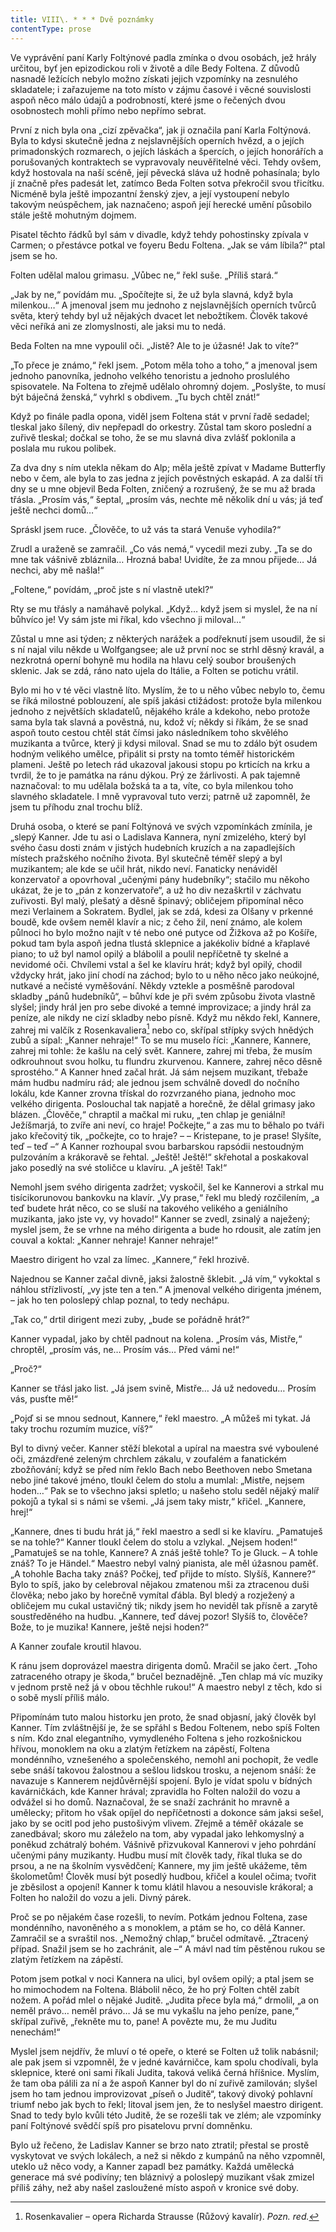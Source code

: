 ```yaml
---
title: VIII\. * * * Dvě poznámky
contentType: prose
---
```


<section>

Ve vyprávění paní Karly Foltýnové padla zmínka o dvou osobách, jež hrály určitou, byť jen epizodickou roli v životě a díle Bedy Foltena. Z důvodů nasnadě ležících nebylo možno získati jejich vzpomínky na zesnulého skladatele; i zařazujeme na toto místo v zájmu časové i věcné souvislosti aspoň něco málo údajů a podrobností, které jsme o řečených dvou osobnostech mohli přímo nebo nepřímo sebrat.

První z nich byla ona „cizí zpěvačka“, jak ji označila paní Karla Foltýnová. Byla to kdysi skutečně jedna z nejslavnějších operních hvězd, a o jejích primadonských rozmarech, o jejích láskách a špercích, o jejích honorářích a porušovaných kontraktech se vypravovaly neuvěřitelné věci. Tehdy ovšem, když hostovala na naší scéně, její pěvecká sláva už hodně pohasínala; bylo jí značně přes padesát let, zatímco Beda Folten sotva překročil svou třicítku. Nicméně byla ještě impozantní ženský zjev, a její vystoupení nebylo takovým neúspěchem, jak naznačeno; aspoň její herecké umění působilo stále ještě mohutným dojmem.

Pisatel těchto řádků byl sám v divadle, když tehdy pohostinsky zpívala v Carmen; o přestávce potkal ve foyeru Bedu Foltena. „Jak se vám líbila?“ ptal jsem se ho.

Folten udělal malou grimasu. „Vůbec ne,“ řekl suše. „Příliš stará.“

„Jak by ne,“ povídám mu. „Spočítejte si, že už byla slavná, když byla milenkou…“ A jmenoval jsem mu jednoho z nejslavnějších operních tvůrců světa, který tehdy byl už nějakých dvacet let nebožtíkem. Člověk takové věci neříká ani ze zlomyslnosti, ale jaksi mu to nedá.

Beda Folten na mne vypoulil oči. „Jistě? Ale to je úžasné! Jak to víte?“

„To přece je známo,“ řekl jsem. „Potom měla toho a toho,“ a jmenoval jsem jednoho panovníka, jednoho velkého tenoristu a jednoho proslulého spisovatele. Na Foltena to zřejmě udělalo ohromný dojem. „Poslyšte, to musí být báječná ženská,“ vyhrkl s obdivem. „Tu bych chtěl znát!“

Když po finále padla opona, viděl jsem Foltena stát v první řadě sedadel; tleskal jako šílený, div nepřepadl do orkestry. Zůstal tam skoro poslední a zuřivě tleskal; dočkal se toho, že se mu slavná diva zvlášť poklonila a poslala mu rukou polibek.

Za dva dny s ním utekla někam do Alp; měla ještě zpívat v Madame Butterfly nebo v čem, ale byla to zas jedna z jejích pověstných eskapád. A za další tři dny se u mne objevil Beda Folten, zničený a rozrušený, že se mu až brada třásla. „Prosím vás,“ šeptal, „prosím vás, nechte mě několik dní u vás; já teď ještě nechci domů…“

Spráskl jsem ruce. „Člověče, to už vás ta stará Venuše vyhodila?“

Zrudl a uraženě se zamračil. „Co vás nemá,“ vycedil mezi zuby. „Ta se do mne tak vášnivě zbláznila… Hrozná baba! Uvidíte, že za mnou přijede… Já nechci, aby mě našla!“

„Foltene,“ povídám, „proč jste s ní vlastně utekl?“

Rty se mu třásly a namáhavě polykal. „Když… když jsem si myslel, že na ní bůhvíco je! Vy sám jste mi říkal, kdo všechno ji miloval…“

Zůstal u mne asi týden; z některých narážek a podřeknutí jsem usoudil, že si s ní najal vilu někde u Wolfgangsee; ale už první noc se strhl děsný kravál, a nezkrotná operní bohyně mu hodila na hlavu celý soubor broušených sklenic. Jak se zdá, ráno nato ujela do Itálie, a Folten se potichu vrátil.

Bylo mi ho v té věci vlastně líto. Myslím, že to u něho vůbec nebylo to, čemu se říká milostné poblouzení, ale spíš jakási ctižádost: protože byla milenkou jednoho z největších skladatelů, nějakého krále a kdekoho, nebo protože sama byla tak slavná a pověstná, nu, kdož ví; někdy si říkám, že se snad aspoň touto cestou chtěl stát čímsi jako následníkem toho skvělého muzikanta a tvůrce, který ji kdysi miloval. Snad se mu to zdálo být osudem hodným velikého umělce, připálit si prsty na tomto téměř historickém plameni. Ještě po letech rád ukazoval jakousi stopu po krticích na krku a tvrdil, že to je památka na ránu dýkou. Prý ze žárlivosti. A pak tajemně naznačoval: to mu udělala božská ta a ta, víte, co byla milenkou toho slavného skladatele. I mně vypravoval tuto verzi; patrně už zapomněl, že jsem tu příhodu znal trochu blíž.

Druhá osoba, o které se paní Foltýnová ve svých vzpomínkách zmínila, je „slepý Kanner. Jde tu asi o Ladislava Kannera, nyní zmizelého, který byl svého času dosti znám v jistých hudebních kruzích a na zapadlejších místech pražského nočního života. Byl skutečně téměř slepý a byl muzikantem; ale kde se učil hrát, nikdo neví. Fanaticky nenáviděl konzervatoř a opovrhoval „učenými pány hudebníky“; stačilo mu někoho ukázat, že je to „pán z konzervatoře“, a už ho div nezaškrtil v záchvatu zuřivosti. Byl malý, plešatý a děsně špinavý; obličejem připomínal něco mezi Verlainem a Sokratem. Bydlel, jak se zdá, kdesi za Olšany v prkenné boudě, kde ovšem neměl klavír a nic; z čeho žil, není známo, ale kolem půlnoci ho bylo možno najít v té nebo oné putyce od Žižkova až po Košíře, pokud tam byla aspoň jedna tlustá sklepnice a jakékoliv bídné a křaplavé piano; to už byl namol opilý a blábolil a poulil nepříčetně ty skelné a nevidomé oči. Chvílemi vstal a šel ke klavíru hrát; když byl opilý, chodil vždycky hrát, jako jiní chodí na záchod; bylo to u něho něco jako neúkojné, nutkavé a nečisté vyměšování. Někdy vztekle a posměšně parodoval skladby „pánů hudebníků“, – bůhví kde je při svém způsobu života vlastně slyšel; jindy hrál jen pro sebe divoké a temné improvizace; a jindy hrál za peníze, ale nikdy ne cizí skladby nebo písně. Když mu někdo řekl, Kannere, zahrej mi valčík z Rosenkavaliera[^22] nebo co, skřípal střípky svých hnědých zubů a sípal: „Kanner nehraje!“ To se mu muselo říci: „Kannere, Kannere, zahrej mi tohle: že kašlu na celý svět. Kannere, zahrej mi třeba, že musím odkrouhnout svou holku, tu flundru zkurvenou. Kannere, zahrej něco děsně sprostého.“ A Kanner hned začal hrát. Já sám nejsem muzikant, třebaže mám hudbu nadmíru rád; ale jednou jsem schválně dovedl do nočního lokálu, kde Kanner zrovna třískal do rozvrzaného piana, jednoho moc velkého dirigenta. Poslouchal tak napjatě a horečně, že dělal grimasy jako blázen. „Člověče,“ chraptil a mačkal mi ruku, „ten chlap je geniální! Ježíšmarjá, to zvíře ani neví, co hraje! Počkejte,“ a zas mu to běhalo po tváři jako křečovitý tik, „počkejte, co to hraje? – – Kristepane, to je prase! Slyšíte, teď – teď –“ A Kanner rozhoupal svou barbarskou rapsódii nestoudným pulzováním a krákoravě se řehtal. „Ještě! Ještě!“ skřehotal a poskakoval jako posedlý na své stoličce u klavíru. „A ještě! Tak!“

Nemohl jsem svého dirigenta zadržet; vyskočil, šel ke Kannerovi a strkal mu tisícikorunovou bankovku na klavír. „Vy prase,“ řekl mu bledý rozčilením, „a teď budete hrát něco, co se sluší na takového velikého a geniálního muzikanta, jako jste vy, vy hovado!“ Kanner se zvedl, zsinalý a naježený; myslel jsem, že se vrhne na mého dirigenta a bude ho rdousit, ale zatím jen couval a koktal: „Kanner nehraje! Kanner nehraje!“

Maestro dirigent ho vzal za límec. „Kannere,“ řekl hrozivě.

Najednou se Kanner začal divně, jaksi žalostně šklebit. „Já vím,“ vykoktal s náhlou střízlivostí, „vy jste ten a ten.“ A jmenoval velkého dirigenta jménem, – jak ho ten poloslepý chlap poznal, to tedy nechápu.

„Tak co,“ drtil dirigent mezi zuby, „bude se pořádně hrát?“

Kanner vypadal, jako by chtěl padnout na kolena. „Prosím vás, Mistře,“ chroptěl, „prosím vás, ne… Prosím vás… Před vámi ne!“

„Proč?“

Kanner se třásl jako list. „Já jsem svině, Mistře… Já už nedovedu… Prosím vás, pusťte mě!“

„Pojď si se mnou sednout, Kannere,“ řekl maestro. „A můžeš mi tykat. Já taky trochu rozumím muzice, víš?“

Byl to divný večer. Kanner stěží blekotal a upíral na maestra své vyboulené oči, zmázdřené zeleným chrchlem zákalu, v zoufalém a fanatickém zbožňování; když se před ním řeklo Bach nebo Beethoven nebo Smetana nebo jiné takové jméno, tloukl čelem do stolu a mumlal: „Mistře, nejsem hoden…“ Pak se to všechno jaksi spletlo; u našeho stolu seděl nějaký malíř pokojů a tykal si s námi se všemi. „Já jsem taky mistr,“ křičel. „Kannere, hrej!“

„Kannere, dnes ti budu hrát já,“ řekl maestro a sedl si ke klavíru. „Pamatuješ se na tohle?“ Kanner tloukl čelem do stolu a vzlykal. „Nejsem hoden!“ „Pamatuješ se na tohle, Kannere? A znáš ještě tohle? To je Gluck. – A tohle znáš? To je Händel.“ Maestro nebyl valný pianista, ale měl úžasnou paměť. „A tohohle Bacha taky znáš? Počkej, teď přijde to místo. Slyšíš, Kannere?“ Bylo to spíš, jako by celebroval nějakou zmatenou mši za ztracenou duši člověka; nebo jako by horečně vymítal ďábla. Byl bledý a rozježený a obličejem mu cukal ustavičný tik; nikdy jsem ho neviděl tak přísně a zarytě soustředěného na hudbu. „Kannere, teď dávej pozor! Slyšíš to, člověče? Bože, to je muzika! Kannere, ještě nejsi hoden?“

A Kanner zoufale kroutil hlavou.

K ránu jsem doprovázel maestra dirigenta domů. Mračil se jako čert. „Toho zatraceného otrapy je škoda,“ bručel beznadějně. „Ten chlap má víc muziky v jednom prstě než já v obou těchhle rukou!“ A maestro nebyl z těch, kdo si o sobě myslí příliš málo.

Připomínám tuto malou historku jen proto, že snad objasní, jaký člověk byl Kanner. Tím zvláštnější je, že se spřáhl s Bedou Foltenem, nebo spíš Folten s ním. Kdo znal elegantního, vymydleného Foltena s jeho rozkošnickou hřívou, monoklem na oku a zlatým řetízkem na zápěstí, Foltena mondénního, vznešeného a společenského, nemohl ani pochopit, že vedle sebe snáší takovou žalostnou a sešlou lidskou trosku, a nejenom snáší: že navazuje s Kannerem nejdůvěrnější spojení. Bylo je vídat spolu v bídných kavárničkách, kde Kanner hrával; zpravidla ho Folten naložil do vozu a odvážel si ho domů. Naznačoval, že se snaží zachránit ho mravně a umělecky; přitom ho však opíjel do nepříčetnosti a dokonce sám jaksi sešel, jako by se ocitl pod jeho pustošivým vlivem. Zřejmě a téměř okázale se zanedbával; skoro mu záleželo na tom, aby vypadal jako lehkomyslný a poněkud zchátralý bohém. Vášnivě přizvukoval Kannerovi v jeho pohrdání učenými pány muzikanty. Hudbu musí mít člověk tady, říkal tluka se do prsou, a ne na školním vysvědčení; Kannere, my jim ještě ukážeme, těm školometům! Člověk musí být posedlý hudbou, křičel a koulel očima; tvořit je zběsilost a opojení! Kanner k tomu klátil hlavou a nesouvisle krákoral; a Folten ho naložil do vozu a jeli. Divný párek.

Proč se po nějakém čase rozešli, to nevím. Potkám jednou Foltena, zase mondénního, navoněného a s monoklem, a ptám se ho, co dělá Kanner. Zamračil se a svraštil nos. „Nemožný chlap,“ bručel odmítavě. „Ztracený případ. Snažil jsem se ho zachránit, ale –“ A mávl nad tím pěstěnou rukou se zlatým řetízkem na zápěstí.

Potom jsem potkal v noci Kannera na ulici, byl ovšem opilý; a ptal jsem se ho mimochodem na Foltena. Blábolil něco, že ho prý Folten chtěl zabít nožem. A pořád mlel o nějaké Juditě. „Judita přece byla má,“ drmolil, „a on neměl právo… neměl právo… Já se mu vykašlu na jeho peníze, pane,“ skřípal zuřivě, „řekněte mu to, pane! A povězte mu, že mu Juditu nenechám!“

Myslel jsem nejdřív, že mluví o té opeře, o které se Folten už tolik nabásnil; ale pak jsem si vzpomněl, že v jedné kavárničce, kam spolu chodívali, byla sklepnice, které oni sami říkali Judita, taková veliká černá hříšnice. Myslím, že tam oba pálili za ní a že aspoň Kanner byl do ní zuřivě zamilován; slyšel jsem ho tam jednou improvizovat „píseň o Juditě“, takový divoký pohlavní triumf nebo jak bych to řekl; litoval jsem jen, že to neslyšel maestro dirigent. Snad to tedy bylo kvůli této Juditě, že se rozešli tak ve zlém; ale vzpomínky paní Foltýnové svědčí spíš pro pisatelovu první domněnku.

Bylo už řečeno, že Ladislav Kanner se brzo nato ztratil; přestal se prostě vyskytovat ve svých lokálech, a než si někdo z kumpánů na něho vzpomněl, uteklo už něco vody, a Kanner zapadl bez památky. Každá umělecká generace má své podivíny; ten bláznivý a poloslepý muzikant však zmizel příliš záhy, než aby našel zasloužené místo aspoň v kronice své doby.

</section>

[^1]: Salup (franc.) – velký šátek. _Pozn. red._

[^2]: Boióťané, Fajákové – podle Homérovy _Odyssey_ obyvatelé bájných krajin, jimiž Řekové pohrdali. _Pozn. red._

[^3]: Šalabastr (maď.) – tahák. _Pozn. red._

[^4]: Misera plebs (lat.) – chudina, nevzdělaný lid. _Pozn. red._

[^5]: Myrmidoni – bájný starořecký kmen, který odvozoval svůj původ od mravenců, přeneseně je Myrmidon člověk, který slepě vykonává příkazy. _Pozn. red._

[^6]: Ad audiendum verbum (lat.) – k výslechu. _Pozn. red._

[^7]: Jan Malát, čes. hudební skladatel a pedagog (1843–1915), mj. autor metodiky hry na klavír a housle. _Pozn. red._

[^8]: Sufizantní (fr.) – samolibý, ješitný. _Pozn. red._

[^9]: Infinitezimální (lat.) – nekonečně malý. _Pozn. red._

[^10]: Frenezie (řec.) – bouřlivé nadšení. _Pozn. red._

[^11]: Zapsáno podle ústního sdělení.

[^12]: Středověký nominalismus – filozofický směr, který tvrdí, že obecným pojmům nic skutečného neodpovídá, jsou to jen výtvory lidského myšlení, pouhá jména (z lat. nomen = jméno). _Pozn. red._

[^13]: Dopisy Abaelarda a Heloisy – dopisy mapující milostný příběh významného filozofa středověku Pierra Abélarda a jeho žačky Heloisy._Pozn. red._

[^14]: Sans-façon …, pas de chichi (fr.) – nenuceně, bez upejpání. _Pozn. red._

[^15]: Gesamtkunstwerk (něm.) – dílo, v němž je spojeno současně více druhů umění (např. hudba, tanec, poezie, architektura…), zde v ironickém slova smyslu dílo, které tvořilo více lidí. _Pozn. red._

[^16]: Marie Brizard – druh likéru. _Pozn. red._

[^17]: Kniks (něm.) – pukrle. _Pozn. red._

[^18]: Mittenwaldky – housle vyrobené v bavorském Mittenwaldu. _Pozn. red._

[^19]: Ostinato (ital.) – opakování tématu v jednom hlasu. _Pozn. red._

[^20]: Fandango – tradiční španělský tanec. _Pozn. red._

[^21]: Cantus firmus (lat.) – zde chorál. _Pozn. red._

[^22]: Rosenkavalier – opera Richarda Strausse (Růžový kavalír). _Pozn. red._

[^23]: Apokryfy (řec.) – spisy, které církev nepojímá do kánonu biblických textů; podvržené, nepůvodní dílo. _Pozn. red._
